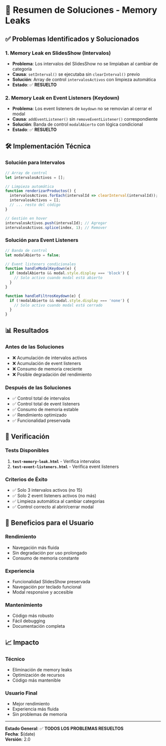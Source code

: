 # 🚀 Resumen de Soluciones - Memory Leaks

## ✅ Problemas Identificados y Solucionados

### 1. **Memory Leak en SlidesShow (Intervalos)**
- **Problema**: Los intervalos del SlidesShow no se limpiaban al cambiar de categoría
- **Causa**: `setInterval()` se ejecutaba sin `clearInterval()` previo
- **Solución**: Array de control `intervalosActivos` con limpieza automática
- **Estado**: ✅ **RESUELTO**

### 2. **Memory Leak en Event Listeners (Keydown)**
- **Problema**: Los event listeners de `keydown` no se removían al cerrar el modal
- **Causa**: `addEventListener()` sin `removeEventListener()` correspondiente
- **Solución**: Banda de control `modalAbierto` con lógica condicional
- **Estado**: ✅ **RESUELTO**

## 🛠️ Implementación Técnica

### **Solución para Intervalos**
```javascript
// Array de control
let intervalosActivos = [];

// Limpieza automática
function renderizarProductos() {
  intervalosActivos.forEach(intervalId => clearInterval(intervalId));
  intervalosActivos = [];
  // ... resto del código
}

// Gestión en hover
intervalosActivos.push(intervalId); // Agregar
intervalosActivos.splice(index, 1); // Remover
```

### **Solución para Event Listeners**
```javascript
// Banda de control
let modalAbierto = false;

// Event listeners condicionales
function handleModalKeydown(e) {
  if (modalAbierto && modal.style.display === 'block') {
    // Solo activo cuando modal está abierto
  }
}

function handleFiltrosKeydown(e) {
  if (!modalAbierto && modal.style.display === 'none') {
    // Solo activo cuando modal está cerrado
  }
}
```

## 📊 Resultados

### **Antes de las Soluciones**
- ❌ Acumulación de intervalos activos
- ❌ Acumulación de event listeners
- ❌ Consumo de memoria creciente
- ❌ Posible degradación del rendimiento

### **Después de las Soluciones**
- ✅ Control total de intervalos
- ✅ Control total de event listeners
- ✅ Consumo de memoria estable
- ✅ Rendimiento optimizado
- ✅ Funcionalidad preservada

## 🧪 Verificación

### **Tests Disponibles**
1. **`test-memory-leak.html`** - Verifica intervalos
2. **`test-event-listeners.html`** - Verifica event listeners

### **Criterios de Éxito**
- ✅ Solo 3 intervalos activos (no 15)
- ✅ Solo 2 event listeners activos (no más)
- ✅ Limpieza automática al cambiar categorías
- ✅ Control correcto al abrir/cerrar modal

## 🚀 Beneficios para el Usuario

### **Rendimiento**
- Navegación más fluida
- Sin degradación por uso prolongado
- Consumo de memoria constante

### **Experiencia**
- Funcionalidad SlidesShow preservada
- Navegación por teclado funcional
- Modal responsive y accesible

### **Mantenimiento**
- Código más robusto
- Fácil debugging
- Documentación completa

## 📈 Impacto

### **Técnico**
- Eliminación de memory leaks
- Optimización de recursos
- Código más mantenible

### **Usuario Final**
- Mejor rendimiento
- Experiencia más fluida
- Sin problemas de memoria

---

**Estado General**: ✅ **TODOS LOS PROBLEMAS RESUELTOS**  
**Fecha**: $(date)  
**Versión**: 2.0 